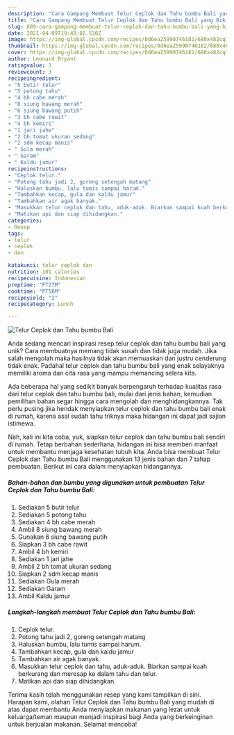 ```yaml
---
description: "Cara Gampang Membuat Telur Ceplok dan Tahu bumbu Bali yang Bikin Ngiler"
title: "Cara Gampang Membuat Telur Ceplok dan Tahu bumbu Bali yang Bikin Ngiler"
slug: 689-cara-gampang-membuat-telur-ceplok-dan-tahu-bumbu-bali-yang-bikin-ngiler
date: 2021-04-09T19:48:02.536Z
image: https://img-global.cpcdn.com/recipes/0d6ea25990746182/680x482cq70/telur-ceplok-dan-tahu-bumbu-bali-foto-resep-utama.jpg
thumbnail: https://img-global.cpcdn.com/recipes/0d6ea25990746182/680x482cq70/telur-ceplok-dan-tahu-bumbu-bali-foto-resep-utama.jpg
cover: https://img-global.cpcdn.com/recipes/0d6ea25990746182/680x482cq70/telur-ceplok-dan-tahu-bumbu-bali-foto-resep-utama.jpg
author: Leonard Bryant
ratingvalue: 3
reviewcount: 3
recipeingredient:
- "5 butir telur"
- "5 potong tahu"
- "4 bh cabe merah"
- "8 siung bawang merah"
- "6 siung bawang putih"
- "3 bh cabe rawit"
- "4 bh kemiri"
- "1 jari jahe"
- "2 bh tomat ukuran sedang"
- "2 sdm kecap manis"
- " Gula merah"
- " Garam"
- " Kaldu jamur"
recipeinstructions:
- "Ceplok telur."
- "Potong tahu jadi 2, goreng setengah matang"
- "Haluskan bumbu, lalu tumis sampai harum."
- "Tambahkan kecap, gula dan kaldu jamur"
- "Tambahkan air agak banyak."
- "Masukkan telur ceplok dan tahu, aduk-aduk. Biarkan sampai kuah berkurang dan meresap ke dalam tahu dan telur."
- "Matikan api dan siap dihidangkan."
categories:
- Resep
tags:
- telur
- ceplok
- dan

katakunci: telur ceplok dan 
nutrition: 101 calories
recipecuisine: Indonesian
preptime: "PT27M"
cooktime: "PT58M"
recipeyield: "2"
recipecategory: Lunch

---
```



![Telur Ceplok dan Tahu bumbu Bali](https://img-global.cpcdn.com/recipes/0d6ea25990746182/680x482cq70/telur-ceplok-dan-tahu-bumbu-bali-foto-resep-utama.jpg)

Anda sedang mencari inspirasi resep telur ceplok dan tahu bumbu bali yang unik? Cara membuatnya memang tidak susah dan tidak juga mudah. Jika salah mengolah maka hasilnya tidak akan memuaskan dan justru cenderung tidak enak. Padahal telur ceplok dan tahu bumbu bali yang enak selayaknya memiliki aroma dan cita rasa yang mampu memancing selera kita.



Ada beberapa hal yang sedikit banyak berpengaruh terhadap kualitas rasa dari telur ceplok dan tahu bumbu bali, mulai dari jenis bahan, kemudian pemilihan bahan segar hingga cara mengolah dan menghidangkannya. Tak perlu pusing jika hendak menyiapkan telur ceplok dan tahu bumbu bali enak di rumah, karena asal sudah tahu triknya maka hidangan ini dapat jadi sajian istimewa.


Nah, kali ini kita coba, yuk, siapkan telur ceplok dan tahu bumbu bali sendiri di rumah. Tetap berbahan sederhana, hidangan ini bisa memberi manfaat untuk membantu menjaga kesehatan tubuh kita. Anda bisa membuat Telur Ceplok dan Tahu bumbu Bali menggunakan 13 jenis bahan dan 7 tahap pembuatan. Berikut ini cara dalam menyiapkan hidangannya.

<!--inarticleads1-->

##### Bahan-bahan dan bumbu yang digunakan untuk pembuatan Telur Ceplok dan Tahu bumbu Bali:

1. Sediakan 5 butir telur
1. Sediakan 5 potong tahu
1. Sediakan 4 bh cabe merah
1. Ambil 8 siung bawang merah
1. Gunakan 6 siung bawang putih
1. Siapkan 3 bh cabe rawit
1. Ambil 4 bh kemiri
1. Sediakan 1 jari jahe
1. Ambil 2 bh tomat ukuran sedang
1. Siapkan 2 sdm kecap manis
1. Sediakan  Gula merah
1. Sediakan  Garam
1. Ambil  Kaldu jamur




<!--inarticleads2-->

##### Langkah-langkah membuat Telur Ceplok dan Tahu bumbu Bali:

1. Ceplok telur.
1. Potong tahu jadi 2, goreng setengah matang
1. Haluskan bumbu, lalu tumis sampai harum.
1. Tambahkan kecap, gula dan kaldu jamur
1. Tambahkan air agak banyak.
1. Masukkan telur ceplok dan tahu, aduk-aduk. Biarkan sampai kuah berkurang dan meresap ke dalam tahu dan telur.
1. Matikan api dan siap dihidangkan.




Terima kasih telah menggunakan resep yang kami tampilkan di sini. Harapan kami, olahan Telur Ceplok dan Tahu bumbu Bali yang mudah di atas dapat membantu Anda menyiapkan makanan yang lezat untuk keluarga/teman maupun menjadi inspirasi bagi Anda yang berkeinginan untuk berjualan makanan. Selamat mencoba!
